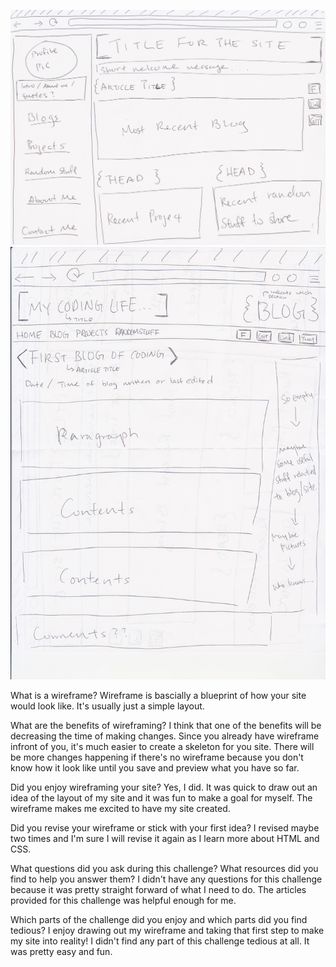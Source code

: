 ![Alt text](./imgs/wireframe-index.jpg)
![Alt text](./imgs/wireframe-blog-index.jpg)

What is a wireframe?
Wireframe is bascially a blueprint of how your site would look like. It's usually just a simple layout.

What are the benefits of wireframing?
I think that one of the benefits will be decreasing the time of making changes. Since you already have wireframe infront of you, it's much easier to create a skeleton for you site. There will be more changes happening if there's no wireframe because you don't know how it look like until you save and preview what you have so far.

Did you enjoy wireframing your site?
Yes, I did. It was quick to draw out an idea of the layout of my site and it was fun to make a goal for myself. The wireframe makes me excited to have my site created.

Did you revise your wireframe or stick with your first idea?
I revised maybe two times and I'm sure I will revise it again as I learn more about HTML and CSS. 

What questions did you ask during this challenge? What resources did you find to help you answer them?
I didn't have any questions for this challenge because it was pretty straight forward of what I need to do. The articles provided for this challenge was helpful enough for me.

Which parts of the challenge did you enjoy and which parts did you find tedious?
I enjoy drawing out my wireframe and taking that first step to make my site into reality! I didn't find any part of this challenge tedious at all. It was pretty easy and fun.